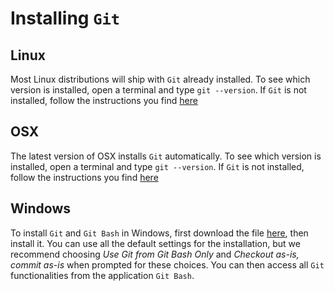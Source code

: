 # Installing `Git`

## Linux

Most Linux distributions will ship with `Git` already installed. To see which version is installed, open a terminal and type `git --version`. If `Git` is not installed, follow the instructions you find [here](https://git-scm.com/download/linux)

## OSX

The latest version of OSX installs `Git` automatically. To see which version is installed, open a terminal and type `git --version`. If `Git` is not installed, follow the instructions you find [here](https://git-scm.com/download/mac)

## Windows

To install `Git` and `Git Bash` in Windows, first download the file [here](https://git-scm.com/download/win), then install it. You can use all the default settings for the installation, but we recommend choosing *Use Git from Git Bash Only* and *Checkout as-is, commit as-is* when prompted for these choices. You can then access all `Git` functionalities from the application `Git Bash`.


